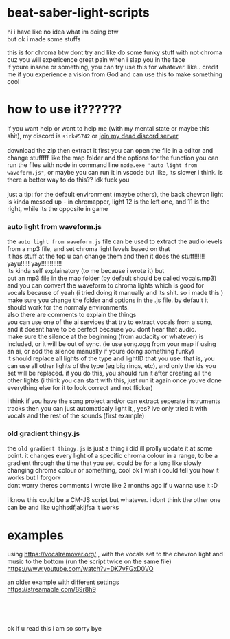 # beat-saber-light-scripts
 hi i have like no idea what im doing btw<br />
but ok i made some stuffs
<br />

this is for chroma btw dont try and like do some funky stuff with not chroma cuz you will expericence great pain when i slap you in the face <br />
if youre insane or something, you can try use this for whatever. like.. credit me if you experience a vision from God and can use this to make something cool


# how to use it??????
if you want help or want to help me (with my mental state or maybe this shit), my discord is `sink#5742` or [join my dead discord server](https://discord.gg/BcM8bxErer)<br /><br />
download the zip then extract it 
first you can open the file in a editor and change stufffff like the map folder and the options for the function
you can run the files with node in command line `node.exe "auto light from waveform.js"`, or maybe you can run it in vscode but like, its slower i think.
is there a better way to do this?? idk fuck you <br />
<br />
just a tip: for the default environment (maybe others), the back chevron light is kinda messed up - in chromapper, light 12 is the left one, and 11 is the right, while its the opposite in game

### auto light from waveform.js
the `auto light from waveform.js` file can be used to extract the audio levels from a mp3 file, and set chroma light levels based on that<br/>
it has stuff at the top u can change them and then it does the stuff!!!!!! yayu!!!!! yay!!!!!!!!!!!!<br/>
its kinda self explainatory (to me because i wrote it) but <br/>
put an mp3 file in the map folder (by default should be called vocals.mp3) and you can convert the waveform to chroma lights which is good for vocals because of yeah (i tried doing it manually and its shit. so i made this )<br />
make sure you change the folder and options in the .js file. by default it should work for the normaly environments. <br />
also there are comments to explain the things <br />
you can use one of the ai services that try to extract vocals from a song, and it doesnt have to be perfect because you dont hear that audio.<br />
make sure the silence at the beginning (from audacity or whatever) is included, or it will be out of sync. (ie use song.ogg from your map if using an ai, or add the silence manually if youre doing something funky)<br />
it should replace all lights of the type and lightID that you use. that is, you can use all other lights of the type (eg big rings, etc), and only the ids you set will be replaced. if you do this, you should run it after creating all the other lights (i think you can start with this, just run it again once youve done everything else for it to look correct and not flicker)<br />

i think if you have the song project and/or can extract seperate instruments tracks then you can just  automaticaly light it,, yes? ive only tried it with vocals and the rest of the sounds (first example) <br />

### old gradient thingy.js
the `old gradient thingy.js` is just a thing i did ill prolly update it at some point. it changes every light of a specific chroma colour in a range, to be a gradient through the time that you set. could be for a long like slowly changing chroma colour or something, cool ok I wish i could tell you how it works but I forgor💀<br />
dont worry theres comments i wrote like 2 months ago if u wanna use it :D<br />
<br /> i know this could be a CM-JS script but whatever. i dont think the other one can be and like ughhsdfjakljfsa it works <br />

# examples
using https://vocalremover.org/ , with the vocals set to the chevron light and music to the bottom (run the script twice on the same file)
https://www.youtube.com/watch?v=DK7vFGxD0VQ

an older example with different settings<br />
https://streamable.com/89r8h9
<br />
<br />
<br />
#
ok if u read this i am so sorry bye<br />


